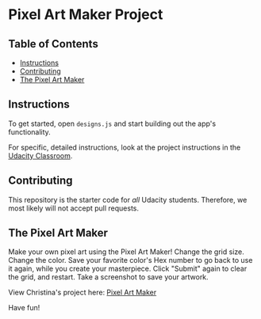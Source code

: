 # Pixel Art Maker Project

## Table of Contents

* [Instructions](#instructions)
* [Contributing](#contributing)
* [The Pixel Art Maker](#view-pixel-art-maker)

## Instructions

To get started, open `designs.js` and start building out the app's functionality.

For specific, detailed instructions, look at the project instructions in the [Udacity Classroom](https://classroom.udacity.com/me).

## Contributing

This repository is the starter code for _all_ Udacity students. Therefore, we most likely will not accept pull requests.

## The Pixel Art Maker

Make your own pixel art using the Pixel Art Maker! Change the grid size. Change the color. Save your favorite color's Hex number to go back to use it again, while you create your masterpiece. Click "Submit" again to clear the grid, and restart. Take a screenshot to save your artwork.

View Christina's project here: [Pixel Art Maker](https://christina-ml.github.io/Pixel-Art-Project/)

Have fun!
